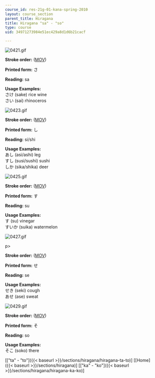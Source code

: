 ```yaml
---
course_id: res-21g-01-kana-spring-2010
layout: course_section
parent_title: Hiragana
title: Hiragana "sa" - "so"
type: course
uid: 34971273984e51ec429a8d1d6b21cacf

---
```


![0421.gif](/coursemedia/res-21g-01-kana-spring-2010/aa660acbfc21250273a912cd588702e5_0421.gif)

**Stroke order:** ([MOV](http://www.archive.org/download/MITRES21F.01S10_HIRAGANA_CHARACTERS/0421.mov))

**Printed form:** さ

**Reading:** sa

**Usage Examples:**  
さけ (sake) rice wine  
さい (sai) rhinoceros

![0423.gif](/coursemedia/res-21g-01-kana-spring-2010/18f2027ce650730d5c6e095d5df56e8f_0423.gif)

**Stroke order:** ([MOV](http://www.archive.org/download/MITRES21F.01S10_HIRAGANA_CHARACTERS/0423.mov))

**Printed form:** し

**Reading:** si/shi

**Usage Examples:**  
あし (asi/ashi) leg  
すし (susi/sushi) sushi  
しか (sika/shika) deer

![0425.gif](/coursemedia/res-21g-01-kana-spring-2010/9af558b0157bc8084891de2a7ee1b684_0425.gif)

**Stroke order:** ([MOV](http://www.archive.org/download/MITRES21F.01S10_HIRAGANA_CHARACTERS/0425.mov))

**Printed form:** す

**Reading:** su

**Usage Examples:**  
す (su) vinegar  
すいか (suika) watermelon

![0427.gif](/coursemedia/res-21g-01-kana-spring-2010/41bf2aef37ba7a0b7039e2e7bf2ce04b_0427.gif)

p>

**Stroke order:** ([MOV](http://www.archive.org/download/MITRES21F.01S10_HIRAGANA_CHARACTERS/0427.mov))

**Printed form:** せ

**Reading:** se

**Usage Examples:**  
せき (seki) cough  
あせ (ase) sweat

![0429.gif](/coursemedia/res-21g-01-kana-spring-2010/1138f4a653a89300a1033d6e9cd357cd_0429.gif)

**Stroke order:** ([MOV](http://www.archive.org/download/MITRES21F.01S10_HIRAGANA_CHARACTERS/0429.mov))

**Printed form:** そ

**Reading:** so

**Usage Examples:**  
そこ (soko) there

  
\[["ta" - "to"]({{< baseurl >}}/sections/hiragana/hiragana-ta-to)\] \[[Home]({{< baseurl >}}/sections/hiragana)\] \[["ka" - "ko"]({{< baseurl >}}/sections/hiragana/hiragana-ka-ko)\]